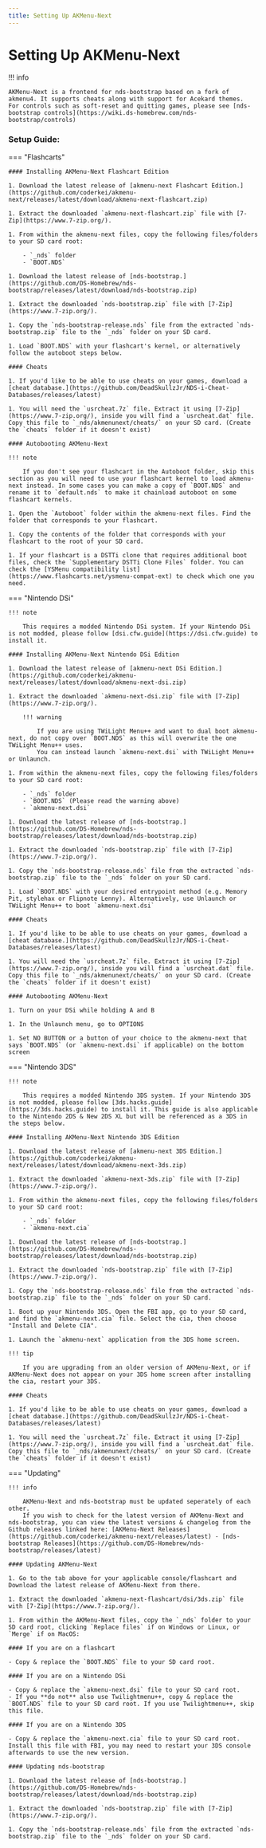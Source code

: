 ```yaml
---
title: Setting Up AKMenu-Next
---
```


# Setting Up AKMenu-Next

!!! info
    
    AKMenu-Next is a frontend for nds-bootstrap based on a fork of akmenu4. It supports cheats along with support for Acekard themes.
    For controls such as soft-reset and quitting games, please see [nds-bootstrap controls](https://wiki.ds-homebrew.com/nds-bootstrap/controls)

### Setup Guide:

=== "Flashcarts"

    #### Installing AKMenu-Next Flashcart Edition

    1. Download the latest release of [akmenu-next Flashcart Edition.](https://github.com/coderkei/akmenu-next/releases/latest/download/akmenu-next-flashcart.zip)

    1. Extract the downloaded `akmenu-next-flashcart.zip` file with [7-Zip](https://www.7-zip.org/).

    1. From within the akmenu-next files, copy the following files/folders to your SD card root:

        - `_nds` folder
        - `BOOT.NDS`

    1. Download the latest release of [nds-bootstrap.](https://github.com/DS-Homebrew/nds-bootstrap/releases/latest/download/nds-bootstrap.zip)

    1. Extract the downloaded `nds-bootstrap.zip` file with [7-Zip](https://www.7-zip.org/).

    1. Copy the `nds-bootstrap-release.nds` file from the extracted `nds-bootstrap.zip` file to the `_nds` folder on your SD card.

    1. Load `BOOT.NDS` with your flashcart's kernel, or alternatively follow the autoboot steps below.

    #### Cheats

    1. If you'd like to be able to use cheats on your games, download a [cheat database.](https://github.com/DeadSkullzJr/NDS-i-Cheat-Databases/releases/latest)
    
    1. You will need the `usrcheat.7z` file. Extract it using [7-Zip](https://www.7-zip.org/), inside you will find a `usrcheat.dat` file. Copy this file to `_nds/akmenunext/cheats/` on your SD card. (Create the `cheats` folder if it doesn't exist)

    #### Autobooting AKMenu-Next

    !!! note

        If you don't see your flashcart in the Autoboot folder, skip this section as you will need to use your flashcart kernel to load akmenu-next instead. In some cases you can make a copy of `BOOT.NDS` and rename it to `default.nds` to make it chainload autoboot on some flashcart kernels.

    1. Open the `Autoboot` folder within the akmenu-next files. Find the folder that corresponds to your flashcart.
    
    1. Copy the contents of the folder that corresponds with your flashcart to the root of your SD card.

    1. If your flashcart is a DSTTi clone that requires additional boot files, check the `Supplementary DSTTi Clone Files` folder. You can check the [YSMenu compatibility list](https://www.flashcarts.net/ysmenu-compat-ext) to check which one you need.

=== "Nintendo DSi"

    !!! note

        This requires a modded Nintendo DSi system. If your Nintendo DSi is not modded, please follow [dsi.cfw.guide](https://dsi.cfw.guide) to install it.

    #### Installing AKMenu-Next Nintendo DSi Edition

    1. Download the latest release of [akmenu-next DSi Edition.](https://github.com/coderkei/akmenu-next/releases/latest/download/akmenu-next-dsi.zip)

    1. Extract the downloaded `akmenu-next-dsi.zip` file with [7-Zip](https://www.7-zip.org/).

        !!! warning

            If you are using TWiLight Menu++ and want to dual boot akmenu-next, do not copy over `BOOT.NDS` as this will overwrite the one TWiLight Menu++ uses.
            You can instead launch `akmenu-next.dsi` with TWiLight Menu++ or Unlaunch.

    1. From within the akmenu-next files, copy the following files/folders to your SD card root:

        - `_nds` folder
        - `BOOT.NDS` (Please read the warning above)
        - `akmenu-next.dsi`

    1. Download the latest release of [nds-bootstrap.](https://github.com/DS-Homebrew/nds-bootstrap/releases/latest/download/nds-bootstrap.zip)

    1. Extract the downloaded `nds-bootstrap.zip` file with [7-Zip](https://www.7-zip.org/).

    1. Copy the `nds-bootstrap-release.nds` file from the extracted `nds-bootstrap.zip` file to the `_nds` folder on your SD card.

    1. Load `BOOT.NDS` with your desired entrypoint method (e.g. Memory Pit, stylehax or Flipnote Lenny). Alternatively, use Unlaunch or TWiLight Menu++ to boot `akmenu-next.dsi`

    #### Cheats

    1. If you'd like to be able to use cheats on your games, download a [cheat database.](https://github.com/DeadSkullzJr/NDS-i-Cheat-Databases/releases/latest)
    
    1. You will need the `usrcheat.7z` file. Extract it using [7-Zip](https://www.7-zip.org/), inside you will find a `usrcheat.dat` file. Copy this file to `_nds/akmenunext/cheats/` on your SD card. (Create the `cheats` folder if it doesn't exist)

    #### Autobooting AKMenu-Next

    1. Turn on your DSi while holding A and B

    1. In the Unlaunch menu, go to OPTIONS

    1. Set NO BUTTON or a button of your choice to the akmenu-next that says `BOOT.NDS` (or `akmenu-next.dsi` if applicable) on the bottom screen


=== "Nintendo 3DS"

    !!! note

        This requires a modded Nintendo 3DS system. If your Nintendo 3DS is not modded, please follow [3ds.hacks.guide](https://3ds.hacks.guide) to install it. This guide is also applicable to the Nintendo 2DS & New 2DS XL but will be referenced as a 3DS in the steps below.

    #### Installing AKMenu-Next Nintendo 3DS Edition

    1. Download the latest release of [akmenu-next 3DS Edition.](https://github.com/coderkei/akmenu-next/releases/latest/download/akmenu-next-3ds.zip)

    1. Extract the downloaded `akmenu-next-3ds.zip` file with [7-Zip](https://www.7-zip.org/).

    1. From within the akmenu-next files, copy the following files/folders to your SD card root:

        - `_nds` folder
        - `akmenu-next.cia`

    1. Download the latest release of [nds-bootstrap.](https://github.com/DS-Homebrew/nds-bootstrap/releases/latest/download/nds-bootstrap.zip)

    1. Extract the downloaded `nds-bootstrap.zip` file with [7-Zip](https://www.7-zip.org/).

    1. Copy the `nds-bootstrap-release.nds` file from the extracted `nds-bootstrap.zip` file to the `_nds` folder on your SD card.

    1. Boot up your Nintendo 3DS. Open the FBI app, go to your SD card, and find the `akmenu-next.cia` file. Select the cia, then choose "Install and Delete CIA".

    1. Launch the `akmenu-next` application from the 3DS home screen.
    
    !!! tip
    
        If you are upgrading from an older version of AKMenu-Next, or if AKMenu-Next does not appear on your 3DS home screen after installing the cia, restart your 3DS.

    #### Cheats

    1. If you'd like to be able to use cheats on your games, download a [cheat database.](https://github.com/DeadSkullzJr/NDS-i-Cheat-Databases/releases/latest)
    
    1. You will need the `usrcheat.7z` file. Extract it using [7-Zip](https://www.7-zip.org/), inside you will find a `usrcheat.dat` file. Copy this file to `_nds/akmenunext/cheats/` on your SD card. (Create the `cheats` folder if it doesn't exist)

=== "Updating"

    !!! info

        AKMenu-Next and nds-bootstrap must be updated seperately of each other.
        If you wish to check for the latest version of AKMenu-Next and nds-bootstrap, you can view the latest versions & changelog from the Github releases linked here: [AKMenu-Next Releases](https://github.com/coderkei/akmenu-next/releases/latest) - [nds-bootstrap Releases](https://github.com/DS-Homebrew/nds-bootstrap/releases/latest)

    #### Updating AKMenu-Next

    1. Go to the tab above for your applicable console/flashcart and  Download the latest release of AKMenu-Next from there.

    1. Extract the downloaded `akmenu-next-flashcart/dsi/3ds.zip` file with [7-Zip](https://www.7-zip.org/).

    1. From within the AKMenu-Next files, copy the `_nds` folder to your SD card root, clicking `Replace files` if on Windows or Linux, or `Merge` if on MacOS:

    #### If you are on a flashcart

    - Copy & replace the `BOOT.NDS` file to your SD card root.

    #### If you are on a Nintendo DSi

    - Copy & replace the `akmenu-next.dsi` file to your SD card root.
    - If you **do not** also use Twilightmenu++, copy & replace the `BOOT.NDS` file to your SD card root. If you use Twilightmenu++, skip this file.

    #### If you are on a Nintendo 3DS

    - Copy & replace the `akmenu-next.cia` file to your SD card root. Install this file with FBI, you may need to restart your 3DS console afterwards to use the new version.

    #### Updating nds-bootstrap

    1. Download the latest release of [nds-bootstrap.](https://github.com/DS-Homebrew/nds-bootstrap/releases/latest/download/nds-bootstrap.zip)

    1. Extract the downloaded `nds-bootstrap.zip` file with [7-Zip](https://www.7-zip.org/).

    1. Copy the `nds-bootstrap-release.nds` file from the extracted `nds-bootstrap.zip` file to the `_nds` folder on your SD card.